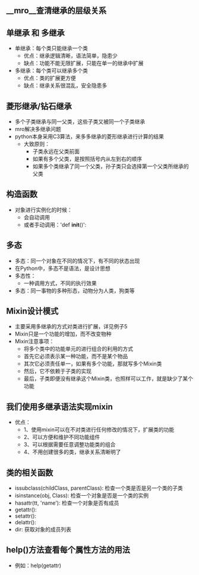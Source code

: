 ## __mro__查清继承的层级关系

## 单继承 和 多继承
 - 单继承：每个类只能继承一个类
   - 优点：继承逻辑清晰，语法简单，隐患少
   - 缺点：功能不能无限扩展，只能在单一的继承中扩展
 - 多继承：每个类可以继承多个类
   - 优点：类的扩展更方便
   - 缺点：继承关系很混乱，安全隐患多

## 菱形继承/钻石继承
 - 多个子类继承与同一父类，这些子类又被同一个子类继承
 - mro解决多继承问题
 - python本身采用C3算法，来多多继承的菱形继承进行计算的结果
    - 大致原则：
      - 子类永远在父类前面
      - 如果有多个父类，是按照括号内从左到右的顺序
      - 如果多个类继承了同一个父类，孙子类只会选择第一个父类所继承的父类 
      
## 构造函数
 - 对象进行实例化的时候：
   - 会自动调用
   - 或者手动调用：'def __init__()':
 
 
## 多态
 - 多态：同一个对象在不同的情况下，有不同的状态出现
 - 在Python中，多态不是语法，是设计思想
 - 多态性：
   - 一种调用方式，不同的执行效果
 - 多态：同一事物的多种形态，动物分为人类，狗类等
 
## Mixin设计模式
 - 主要采用多继承的方式对类进行扩展，详见例子5
 - Mixin只是一个功能的增加，而不改变物种
 - Mixin注意事项：
   - 将多个类中的功能单元的进行组合的利用的方式
   - 首先它必须表示某一种功能，而不是某个物品
   - 其次它必须责任单一，如果有多个功能，那就写多个Mixin类
   - 然后，它不依赖于子类的实现
   - 最后，子类即便没有继承这个Mixin类，也照样可以工作，就是缺少了某个功能
   
## 我们使用多继承语法实现mixin
 - 优点：
   - 1、使用mixin可以在不对类进行任何修改的情况下，扩展类的功能
   - 2、可以方便和维护不同功能组件
   - 3、可以根据需要任意调整功能类的组合
   - 4、不用创建很多的类，继承关系清晰明了
   
## 类的相关函数
 - issubclass(childClass, parentClass): 检查一个类是否是另一个类的子类
 - isinstance(obj, Class): 检查一个对象是否是一个类的实例
 - hasattr(tt, 'name'): 检查一个对象是否有成员
 - getattr():
 - setattr():
 - delattr():
 - dir: 获取对象的成员列表
 
## help()方法查看每个属性方法的用法
 - 例如：help(getattr)
 